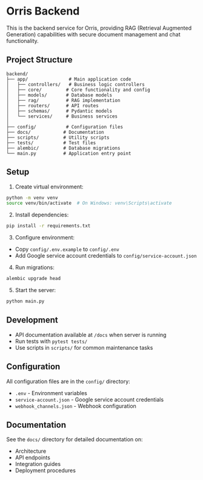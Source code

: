 # Orris Backend

This is the backend service for Orris, providing RAG (Retrieval Augmented Generation) capabilities with secure document management and chat functionality.

## Project Structure

```
backend/
├── app/               # Main application code
│   ├── controllers/   # Business logic controllers
│   ├── core/         # Core functionality and config
│   ├── models/       # Database models
│   ├── rag/          # RAG implementation
│   ├── routers/      # API routes
│   ├── schemas/      # Pydantic models
│   └── services/     # Business services
│
├── config/           # Configuration files
├── docs/            # Documentation
├── scripts/         # Utility scripts
├── tests/           # Test files
├── alembic/         # Database migrations
└── main.py          # Application entry point
```

## Setup

1. Create virtual environment:
```bash
python -m venv venv
source venv/bin/activate  # On Windows: venv\Scripts\activate
```

2. Install dependencies:
```bash
pip install -r requirements.txt
```

3. Configure environment:
- Copy `config/.env.example` to `config/.env`
- Add Google service account credentials to `config/service-account.json`

4. Run migrations:
```bash
alembic upgrade head
```

5. Start the server:
```bash
python main.py
```

## Development

- API documentation available at `/docs` when server is running
- Run tests with `pytest tests/`
- Use scripts in `scripts/` for common maintenance tasks

## Configuration

All configuration files are in the `config/` directory:
- `.env` - Environment variables
- `service-account.json` - Google service account credentials
- `webhook_channels.json` - Webhook configuration

## Documentation

See the `docs/` directory for detailed documentation on:
- Architecture
- API endpoints
- Integration guides
- Deployment procedures
